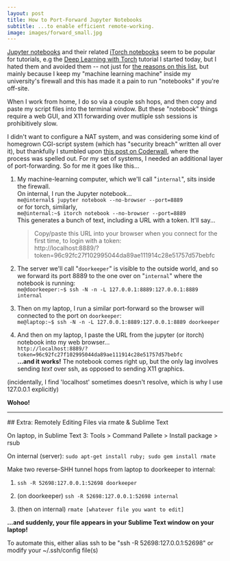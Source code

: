 ```yaml
---
layout: post
title: How to Port-Forward Jupyter Notebooks
subtitle: ...to enable efficient remote-working.
image: images/forward_small.jpg
---
```


[Jupyter notebooks](http://jupyter.org/) and  their related [iTorch notebooks](https://github.com/facebook/iTorch) seem to be popular for tutorials, e.g the [Deep Learning with Torch](https://github.com/soumith/cvpr2015/blob/master/Deep%20Learning%20with%20Torch.ipynb) tutorial I started today, but I hated them and avoided them -- not just for [the reasons on this list](http://opiateforthemass.es/articles/why-i-dont-like-jupyter-fka-ipython-notebook/), but mainly because I keep my "machine learning machine" inside my university's firewall and this has made it a pain to run "notebooks" if you're off-site.


When I work from home, I do so via a couple ssh hops, and then copy and paste my script files into the terminal window.  But these "notebook" things require a web GUI, and X11 forwarding over mutliple ssh sessions is prohibitively slow.


I didn't want to configure a NAT system, and was considering some kind of homegrown CGI-script system (which has "security breach" written all over it), but thankfully I stumbled upon [this post on Coderwall](https://coderwall.com/p/ohk6cg/remote-access-to-ipython-notebooks-via-ssh), where the process was spelled out.  For my set of systems, I needed an additional layer of port-forwarding.  So for me it goes like this...


1. My machine-learning computer, which we'll call "`internal`", sits inside the firewall.  
On internal, I run the Jupyter notebook...  
        `me@internal$ jupyter notebook --no-browser --port=8889`  
or for torch, similarly,  
        `me@internal:~$ itorch notebook --no-browser --port=8889`  
This generates a bunch of text, including a URL with a token. It'll say...

    > Copy/paste this URL into your browser when you connect for the first time, to login with a token:  
    > http://localhost:8889/?token=96c92fc27f102995044da89ae111914c28e51757d57bebfc  

2. The server we'll call "`doorkeeper`" is visible to the outside world, and so we forward its port 8889 to the one over on "`internal`" where the notebook is running:  
        `me@doorkeeper:~$ ssh -N -n -L 127.0.0.1:8889:127.0.0.1:8889 internal`


3. Then on my laptop, I run a similar port-forward so the browser will connected to the port on `doorkeeper`:  
        `me@laptop:~$ ssh -N -n -L 127.0.0.1:8889:127.0.0.1:8889 doorkeeper`  


4. And then on my laptop, I paste the URL from the jupyter (or itorch) notebook into my web browser...  
    `http://localhost:8889/?token=96c92fc27f102995044da89ae111914c28e51757d57bebfc`  
**...and it works!**  The notebook comes right up, but the only lag involves sending *text* over ssh, as opposed to sending X11 graphics.


(incidentally, I find 'localhost' sometimes doesn't resolve, which is why I use 127.0.0.1 explicitly)




**Wohoo!**

<hr>
## Extra: Remotely Editing Files via rmate & Sublime Text

On laptop, in Sublime Text 3: Tools > Command Pallete > Install package > rsub

On internal (server): `sudo apt-get install ruby; sudo gem install rmate`

Make two reverse-SHH tunnel hops from laptop to doorkeeper to internal:

1.  `ssh -R 52698:127.0.0.1:52698 doorkeeper`

2.  (on doorkeeper) `ssh -R 52698:127.0.0.1:52698 internal`

3.  (then on internal) `rmate [whatever file you want to edit]`

**...and suddenly, your file appears in your Sublime Text window on your laptop!**

To automate this, either alias ssh to be "ssh -R 52698:127.0.0.1:52698" or modify your ~/.ssh/config file(s)
